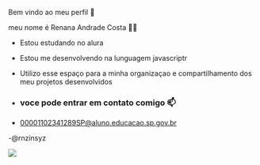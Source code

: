 Bem vindo ao meu perfil 🥇

meu nome é Renana Andrade Costa 🤷‍♀️
- Estou estudando no alura
- Estou me desenvolvendo na lunguagem javascriptr
- Utilizo esse espaço para a minha organizaçao e compartilhamento dos meu projetos desenvolvidos

- ### voce pode entrar em contato comigo 📫

- 00001102341289SP@aluno.educacao.sp.gov.br
  
-@rnzinsyz

![](https://media1.tenor.com/m/u3OcEhZiRZQAAAAC/lucas-moura-lucas-moura-spfc.gif)
